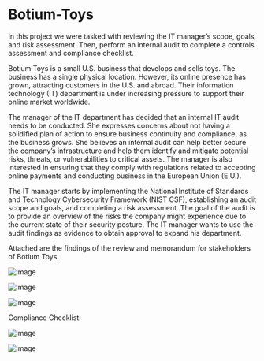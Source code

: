 # Botium-Toys
In this project we were tasked with reviewing the IT manager’s scope, goals, and risk assessment. Then, perform an internal audit to complete a controls assessment and compliance checklist.

Botium Toys is a small U.S. business that develops and sells toys. The business has a single physical location. However, its online presence has grown, attracting customers in the U.S. and abroad. Their information technology (IT) department is under increasing pressure to support their online market worldwide. 

The manager of the IT department has decided that an internal IT audit needs to be conducted. She expresses concerns about not having a solidified plan of action to ensure business continuity and compliance, as the business grows. She believes an internal audit can help better secure the company’s infrastructure and help them identify and mitigate potential risks, threats, or vulnerabilities to critical assets. The manager is also interested in ensuring that they comply with regulations related to accepting online payments and conducting business in the European Union (E.U.).   

The IT manager starts by implementing the National Institute of Standards and Technology Cybersecurity Framework (NIST CSF), establishing an audit scope and goals, and completing a risk assessment. The goal of the audit is to provide an overview of the risks the company might experience due to the current state of their security posture. The IT manager wants to use the audit findings as evidence to obtain approval to expand his department. 

Attached are the findings of the review and memorandum for stakeholders of Botium Toys. 

![image](https://github.com/MarcoSantibanez/Botium-Toys/assets/138132151/02ba1bed-6acf-464d-8a2b-2a23801ad251)

![image](https://github.com/MarcoSantibanez/Botium-Toys/assets/138132151/e5201a54-b2ce-438a-8924-b58c606b7af7)

![image](https://github.com/MarcoSantibanez/Botium-Toys/assets/138132151/7a2fb7b0-3d3e-41dd-a28c-440b92332625)


Compliance Checklist:

![image](https://github.com/MarcoSantibanez/Botium-Toys/assets/138132151/d4f5deaf-1dc5-4826-9c43-c9bea77fdab0)

![image](https://github.com/MarcoSantibanez/Botium-Toys/assets/138132151/40215ecb-3225-4b59-8af2-d3a59e0d96f2)

